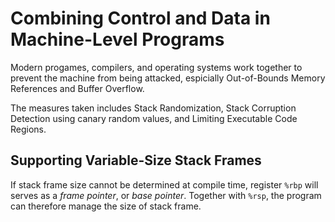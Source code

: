 # Combining Control and Data in Machine-Level Programs

Modern progames, compilers, and operating systems work together to prevent the machine from being attacked, 
espicially Out-of-Bounds Memory References and Buffer Overflow.

The measures taken includes Stack Randomization, Stack Corruption Detection using canary random values, and Limiting Executable Code Regions.

## Supporting Variable-Size Stack Frames

If stack frame size cannot be determined at compile time, register `%rbp` will serves
as a *frame pointer*, or *base pointer*. Together with `%rsp`, the program can therefore manage the size of stack frame.



